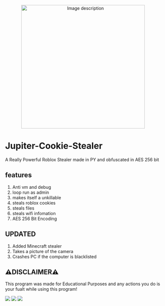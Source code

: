 <p align="center">
  <img src="https://i.postimg.cc/Z5vjb8zt/130176211.png" alt="Image description" width="400" />
</p>


# Jupiter-Cookie-Stealer
A Really Powerful Roblox Stealer made in PY and obfuscated in AES 256 bit

## features
1. Anti vm and debug
2. loop run as admin
3. makes itself a unkillable
4. steals roblox cookies
5. steals files
6. steals wifi infomation
7. AES 256 Bit Encoding

## UPDATED
1. Added Minecraft stealer
2. Takes a picture of the camera
3. Crashes PC if the computer is blacklisted
   
## ⚠️DISCLAIMER⚠️
This program was made for Educational Purposes and any actions you do is your fualt while using this program!
   
![](https://gcdnb.pbrd.co/images/WKugQsqT4oOb.jpg?o=1)  ![](https://gcdnb.pbrd.co/images/EhvMZHh5GfMi.jpg?o=1)
![](https://gcdnb.pbrd.co/images/aw0TtA9Yp1Gi.jpg?o=1)
